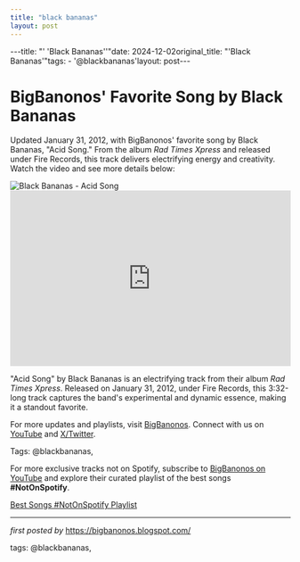 ```yaml
---
title: "black bananas"
layout: post
---
```

---title: "' 'Black Bananas''"date: 2024-12-02original_title: "'Black Bananas'"tags:  - '@blackbananas'layout: post---<!-- Post Title --><h1 >BigBanonos' Favorite Song by Black Bananas</h1> <!-- Introductory Text --><p >Updated January 31, 2012, with BigBanonos' favorite song by Black Bananas, "Acid Song." From the album *Rad Times Xpress* and released under Fire Records, this track delivers electrifying energy and creativity. Watch the video and see more details below:</p> <!-- Featured Image --><div > <img src="https://i.scdn.co/image/ab67616d0000b2738c6a78b51932423db16cf27f" alt="Black Bananas - Acid Song" /></div> <!-- YouTube Video Embed --><div > <iframe width="100%" height="315" src="https://www.youtube.com/embed/0W3Zi9dsNsg" title="Acid Song" frameborder="0" allow="accelerometer; autoplay; clipboard-write; encrypted-media; gyroscope; picture-in-picture; web-share" referrerpolicy="strict-origin-when-cross-origin" allowfullscreen></iframe></div> <!-- Song Information --><div > <p>"Acid Song" by Black Bananas is an electrifying track from their album *Rad Times Xpress*. Released on January 31, 2012, under Fire Records, this 3:32-long track captures the band's experimental and dynamic essence, making it a standout favorite.</p></div> <!-- Footer Links --><div > <p>For more updates and playlists, visit <a href="https://bigbanonos.blogspot.com/" target="_blank">BigBanonos</a>. Connect with us on <a href="https://www.youtube.com/@BigBanonos" target="_blank">YouTube</a> and <a href="https://x.com/bigbanonos" target="_blank">X/Twitter</a>.</p></div> <!-- Tags --><p >Tags: @blackbananas,</p><!--Subscribe and Playlist Links--><div>    <p>For more exclusive tracks not on Spotify, subscribe to <a href="https://www.youtube.com/@BigBanonos" target="_blank">BigBanonos on YouTube</a> and explore their curated playlist of the best songs <strong>#NotOnSpotify</strong>.</p>    <p><a href="https://www.youtube.com/playlist?list=PLtuNtuTatqI0kFahUCbtbfenC_ET5O_tr" target="_blank">Best Songs #NotOnSpotify Playlist<br /></a></p></div><hr /><p><em>first posted by</em> <a href="https://bigbanonos.blogspot.com/" rel="noopener" target="_new">https://bigbanonos.blogspot.com/</a></p><p>tags: @blackbananas,</p>